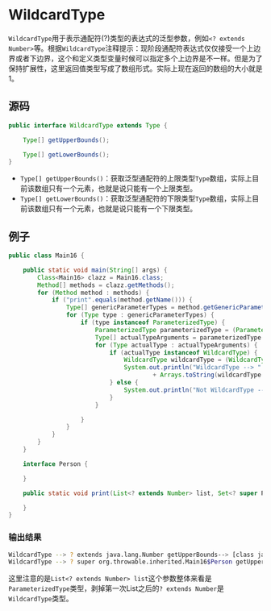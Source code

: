 # WildcardType

`WildcardType`用于表示通配符\(?\)类型的表达式的泛型参数，例如`<? extends Number>`等。根据`WildcardType`注释提示：现阶段通配符表达式仅仅接受一个上边界或者下边界，这个和定义类型变量时候可以指定多个上边界是不一样。但是为了保持扩展性，这里返回值类型写成了数组形式。实际上现在返回的数组的大小就是1。

## 源码

```java
public interface WildcardType extends Type {

    Type[] getUpperBounds();

    Type[] getLowerBounds();
}
```

* `Type[] getUpperBounds()`：获取泛型通配符的上限类型`Type`数组，实际上目前该数组只有一个元素，也就是说只能有一个上限类型。
* `Type[] getLowerBounds()`：获取泛型通配符的下限类型`Type`数组，实际上目前该数组只有一个元素，也就是说只能有一个下限类型。

## 例子

```java
public class Main16 {

    public static void main(String[] args) {
        Class<Main16> clazz = Main16.class;
        Method[] methods = clazz.getMethods();
        for (Method method : methods) {
            if ("print".equals(method.getName())) {
                Type[] genericParameterTypes = method.getGenericParameterTypes();
                for (Type type : genericParameterTypes) {
                    if (type instanceof ParameterizedType) {
                        ParameterizedType parameterizedType = (ParameterizedType) type;
                        Type[] actualTypeArguments = parameterizedType.getActualTypeArguments();
                        for (Type actualType : actualTypeArguments) {
                            if (actualType instanceof WildcardType) {
                                WildcardType wildcardType = (WildcardType) actualType;
                                System.out.println("WildcardType --> " + wildcardType + " getUpperBounds--> "
                                        + Arrays.toString(wildcardType.getUpperBounds()) + " getLowerBounds--> " + Arrays.toString(wildcardType.getLowerBounds()));
                            } else {
                                System.out.println("Not WildcardType --> " + actualType);
                            }
                        }

                    }
                }
            }
        }
    }

    interface Person {

    }

    public static void print(List<? extends Number> list, Set<? super Person> persons) {

    }
}
```

### 输出结果

```bash
WildcardType --> ? extends java.lang.Number getUpperBounds--> [class java.lang.Number] getLowerBounds--> []
WildcardType --> ? super org.throwable.inherited.Main16$Person getUpperBounds--> [class java.lang.Object] getLowerBounds--> [interface org.throwable.inherited.Main16$Person]
```

这里注意的是`List<? extends Number> list`这个参数整体来看是`ParameterizedType`类型，剥掉第一次List之后的`? extends Number`是`WildcardType`类型。

